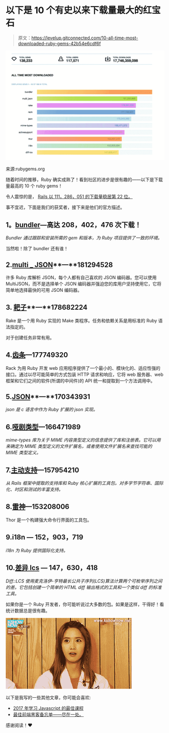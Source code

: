 # 以下是 10 个有史以来下载量最大的红宝石

> 原文：<https://levelup.gitconnected.com/10-all-time-most-downloaded-ruby-gems-42b54e6cdf6f>

![](img/1710c0d6104c43baf895b2725aa981f1.png)

来源:rubygems.org

随着时间的推移，Ruby 确实成熟了！看到社区的进步是很有趣的——以下是下载量最高的 10 个 ruby gems！

令人震惊的是， [Rails 以 111，286，051 的下载量稳居第 22 位。](https://rubygems.org/stats?page=3)

事不宜迟，下面是我们的获奖者，接下来是他们的官方描述。

## **1。**[**bundler**](http://bundler.io)**—高达** 208，402，476 次下载！

*Bundler 通过跟踪和安装所需的 gem 和版本，为 Ruby 项目提供了一致的环境。*

当然啦！除了 bundler 还有谁！

## 2.[**multi _ JSON**](https://github.com/intridea/multi_json)**—**181294528

许多 Ruby 库解析 JSON，每个人都有自己喜欢的 JSON 编码器。您可以使用 MultiJSON，而不是选择单个 JSON 编码器并强迫您的库用户坚持使用它，它将简单地选择最快的可用 JSON 编码器。

## 3. [**耙子**](https://github.com/ruby/rake/)**—**178682224

Rake 是一个用 Ruby 实现的 Make 类程序。任务和依赖关系是用标准的 Ruby 语法指定的。

对于创建任务非常有用。

## 4.[齿条](https://github.com/rack/rack/stargazers)—177749320

Rack 为用 Ruby 开发 web 应用程序提供了一个最小的、模块化的、适应性强的接口。通过以尽可能简单的方式包装 HTTP 请求和响应，它将 web 服务器、web 框架和它们之间的软件(所谓的中间件)的 API 统一和提取到一个方法调用中。

## 5.[**JSON**](https://rubygems.org/gems/json)**—**170343931

*json 是 c 语言中作为 Ruby 扩展的 json 实现。*

## 6.[哑剧类型](https://rubygems.org/gems/mime-types)—166471989

*mime-types 库为关于 MIME 内容类型定义的信息提供了库和注册表。它可以用来确定为 MIME 类型定义的文件扩展名，或者使用文件扩展名来查找可能的 MIME 类型定义。*

## 7.[主动支持](https://rubygems.org/gems/activesupport)—157954210

*从 Rails 框架中提取的支持库和 Ruby 核心扩展的工具包。对多字节字符串、国际化、时区和测试的丰富支持。*

## 8.[雷神](https://github.com/erikhuda/thor)—153208006

Thor 是一个构建强大命令行界面的工具包。

## 9.i18n — 152，903，719

*i18n 为 Ruby 提供国际化支持。*

## 10.[差异 lcs](https://rubygems.org/gems/diff-lcs) — 147，630，418

*Diff::LCS 使用麦克洛伊-亨特最长公共子序列(LCS)算法计算两个可枚举序列之间的差。它包括创建一个简单的 HTML diff 输出格式的工具和一个类似 diff 的标准工具。*

如果你是一个 Ruby 开发者，你可能听说过大多数的包。如果是这样，干得好！看统计数据总是很有趣。

![](img/ea282cdc0b89118ad408365e17ee4064.png)

以下是我写的一些其他文章，你可能会喜欢:

*   [2017 年学习 Javascript 的最佳课程](https://medium.com/@wesharehoodies/best-courses-to-learn-javascript-in-2017-fc3a254638cc)
*   [最佳前端黑客备忘单——尽在一处。](https://medium.freecodecamp.org/modern-frontend-hacking-cheatsheets-df9c2566c72a?source=user_profile---------1----------------)

感谢阅读！❤